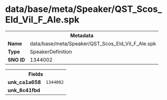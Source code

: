 <h1>data/base/meta/Speaker/QST_Scos_Eld_Vil_F_Ale.spk</h1><table><tr><th colspan="100%">Metadata</th></tr><tr><td><b>Name</b></td><td>data/base/meta/Speaker/QST_Scos_Eld_Vil_F_Ale.spk</td></tr><tr><td><b>Type</b></td><td>SpeakerDefinition</td></tr><tr><td><b>SNO ID</b></td><td>1344002</td></tr></table>

<table><tr><th colspan="100%">Fields</th></tr><tr><td><b>unk_ca1a658</b></td><td><code>1344002</code></td></tr><tr><td><b>unk_8c41fbd</b></td><td></td></tr></table>

